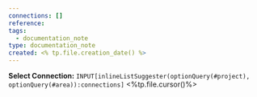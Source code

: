 ```yaml
---
connections: []
reference: 
tags:
  - documentation_note
type: documentation_note
created: <% tp.file.creation_date() %>
---
```

**Select Connection:** `INPUT[inlineListSuggester(optionQuery(#project), optionQuery(#area)):connections]` 
<%tp.file.cursor()%>